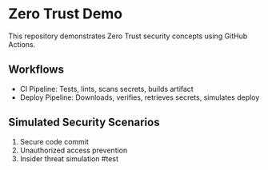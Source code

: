 # Zero Trust Demo

This repository demonstrates Zero Trust security concepts using GitHub Actions.

## Workflows
- CI Pipeline: Tests, lints, scans secrets, builds artifact
- Deploy Pipeline: Downloads, verifies, retrieves secrets, simulates deploy

## Simulated Security Scenarios
1. Secure code commit
2. Unauthorized access prevention
3. Insider threat simulation  #test
